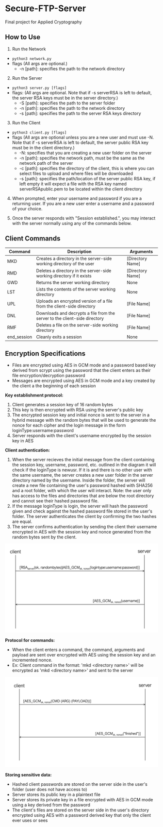# Secure-FTP-Server
Final project for Applied Cryptography

## How to Use
1. Run the Network
- `python3 network.py`
- flags (All args are optional.)
  - -n [path]: specifies the path to the network directory
  
2. Run the Server
- `python3 server.py [flags]`
- flags: (All args are optional. Note that if -s serverRSA is left to default, the server RSA keys must be in the server     directory.)
  - -S [path]: specifies the path to the server folder
  - -n [path]: specifies the path to the network directory
  - -s [path]: specifies the path to the server RSA keys directory
  
3. Run the Client
- `python3 client.py [flags]`
- flags (All args are optional unless you are a new user and must use -N. Note that if -s serverRSA is left to default, the server public RSA key must be in the client    directory.)
  - -N: specifies that you are creating a new user folder on the server
  - -n [path]: specifies the network path, must be the same as the network path of the server
  - -c [path]: specifies the directory of the client, this is where you can select files to upload and where files will be downloaded
  - -s [path]: specifies the path/location of the server public RSA key, if left empty it will expect a file with the RSA key named serverRSApublic.pem to be located within the client directory

4. When prompted, enter your username and password if you are a returning user. If you are a new user enter a username and a password of your choice. 

5. Once the server responds with "Session established.", you may interact with the server normally using any of the commands below. 

## Client Commands
|Command|Description|Arguments|
|---|---|---|
|MKD|Creates a directory in the server-side working directory of the user|[Directory Name]|
|RMD|Deletes a directory in the server-side working directory if it exists|[Directory Name]|
|GWD|Returns the server working directory|None|
|LST|Lists the contents of the server working directory|None|
|UPL|Uploads an encrypted version of a file from the client-side directory|[File Name]|
|DNL|Downloads and decrypts a file from the server to the client-side directory|[File Name]|
|RMF|Deletes a file on the server-side working directory|[File Name]|
|end_session|Cleanly exits a session|None|

## Encryption Specifications
* Files are encrypted using AES in GCM mode and a password based key derived from scrypt using the password that the client enters as their file encryption/decryption password
* Messages are encrypted using AES in GCM mode and a key created by the client a the beginning of each session

**Key establishment protocol:** 
1. Client generates a session key of 16 random bytes
2. This key is then encrypted with RSA using the server's public key
3. The encrypted session key and initial nonce is sent to the server in a hybrid message with the random bytes that will be used to generate the nonce for each cipher and the login message in the form loginType:username:password
4. Server responds with the client's username encrypted by the session key in AES

**Client authentication:**
1. When the server recieves the initial message from the client containing the session key, username, password, etc. outlined in the diagram it will check if the loginType is newusr. If it is and there is no other user with the same username, the server creates a new user folder in the server directory named by the username. Inside the folder, the server will create a new file containing the user's password hashed with SHA256 and a root folder, with which the user will interact. Note: the user only has access to the files and directories that are below the root directory and cannot see their hashed password file.
2. If the message loginType is login, the server will hash the password given and check against the hashed password file stored in the user's folder. The server authenticates the client by confirming the two hashes are equal. 
3. The server confirms authentication by sending the client their username encrypted in AES with the session key and nonce generated from the random bytes sent by the client.

![Session Establishment Diagram](diagrams/a.png)


**Protocol for commands:**
* When the client enters a command, the command, arguments and payload are sent over encrypted with AES using the session key and an incremented nonce. 
* Ex: Client command in the format: 'mkd \<directory name\>' will be encrypted as 'mkd \<directory name\>' and sent to the server 
  
![Command Diagram](diagrams/b.png)


**Storing sensitive data:**
* Hashed client passwords are stored on the server side in the user's folder (user does not have access to)
* Server stores its public key in a plaintext file
* Server stores its private key in a file encrypted with AES in GCM mode using a key derived from the password
* The client's files are stored on the server side in the user's directory encrypted using AES with a password derived key that only the client ever uses or sees
